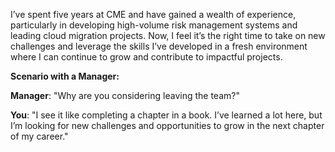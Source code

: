 I’ve spent five years at CME and have gained a wealth of experience, particularly in developing high-volume risk management systems and leading cloud migration projects. Now, I feel it’s the right time to take on new challenges and leverage the skills I’ve developed in a fresh environment where I can continue to grow and contribute to impactful projects.

**Scenario with a Manager:**

**Manager**: "Why are you considering leaving the team?"

**You**: "I see it like completing a chapter in a book. I’ve learned a lot here, but I’m looking for new challenges and opportunities to grow in the next chapter of my career."

